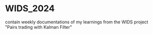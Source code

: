 # WIDS_2024
contain weekly documentations of my learnings from the WIDS project "Pairs trading with Kalman Filter"
